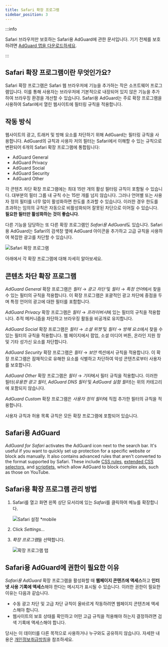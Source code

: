 ```yaml
---
title: Safari 확장 프로그램
sidebar_position: 3
---
```


:::info

Safari 브라우저만 보호하는 Safari용 AdGuard에 관한 문서입니다. 기기 전체를 보호하려면 [AdGuard 앱을 다운로드하세요](https://agrd.io/download-kb-adblock).

:::

## Safari 확장 프로그램이란 무엇인가요?

Safari 확장 프로그램은 Safari 웹 브라우저에 기능을 추가하는 작은 소프트웨어 프로그램입니다. 이를 통해 사용자는 브라우저에 기본적으로 내장되어 있지 않은 기능을 추가하여 브라우징 환경을 개선할 수 있습니다. Safari용 AdGuard는 주로 확장 프로그램을 사용하여 Safari에서 열린 웹사이트에 필터링 규칙을 적용합니다.

## 작동 방식

웹사이트의 광고, 트래커 및 방해 요소를 차단하기 위해 AdGuard는 필터링 규칙을 사용합니다. AdGuard의 규칙과 사용자 저의 필터는 Safari에서 이해할 수 있는 규칙으로 변환되어 6개의 Safari 확장 프로그램에 통합됩니다:

- AdGuard General
- AdGuard Privacy
- AdGuard Social
- AdGuard Security
- AdGuard Other

각 콘텐츠 차단 확장 프로그램에는 최대 15만 개의 활성 필터링 규칙이 포함될 수 있습니다. 대부분의 필터 그룹 내 규칙 수는 15만 개를 넘지 않습니다. 그러나 언어별 또는 사용자 정의 필터를 너무 많이 활성화하면 한도를 초과할 수 있습니다. 이러한 경우 한도를 초과하는 임의의 규칙은 자동으로 비활성화되어 잘못된 차단으로 이어질 수 있습니다. **필요한 필터만 활성화하는 것이 좋습니다**.

다른 기능을 담당하는 또 다른 확장 프로그램인 *Safari용 AdGuard*도 있습니다. Safari용 AdGuard는 Safari의 검색창 옆에 AdGuard 아이콘을 추가하고 고급 규칙을 사용하여 복잡한 광고를 차단할 수 있습니다.

![Safari 확장 프로그램](https://cdn.adtidy.org/content/kb/ad_blocker/safari/adguard-for-safari-icon1.png)

아래에서 각 확장 프로그램에 대해 자세히 알아보세요.

## 콘텐츠 차단 확장 프로그램

*AdGuard General* 확장 프로그램은 *필터* → *광고 차단* 및 *필터* → *특정 언어*에서 찾을 수 있는 필터의 규칙을 적용합니다. 이 확장 프로그램은 포괄적인 광고 차단에 중점을 두며 특정 언어의 광고에 대한 필터를 포함합니다.

*AdGuard Privacy* 확장 프로그램은 *필터* → *프라이버시*에 있는 필터의 규칙을 적용합니다. 추적 메커니즘을 차단하고 브라우징 활동을 비공개로 유지합니다.

*AdGuard Social* 확장 프로그램은 *필터* → *소셜 위젯* 및 *필터* → *방해 요소*에서 찾을 수 있는 필터의 규칙을 적용합니다. 웹 페이지에서 팝업, 소셜 미디어 버튼, 온라인 지원 창 및 기타 성가신 요소를 차단합니다.

*AdGuard Security* 확장 프로그램은 *필터* → *보안* 섹션에서 규칙을 적용합니다. 이 확장 프로그램은 잠재적으로 유해한 요소를 식별하고 차단하여 악성 콘텐츠로부터 사용자를 보호합니다.

*AdGuard Other* 확장 프로그램은 *필터* → *기타*에서 필터 규칙을 적용합니다. 이러한 필터(*유용한 광고 필터*, *AdGuard DNS 필터* 및 *AdGuard 실험 필터*)는 위의 카테고리에 포함되지 않습니다.

*AdGuard Custom* 확장 프로그램은 *사용자 정의 필터*에 직접 추가한 필터의 규칙을 적용합니다.

사용자 규칙과 허용 목록 규칙은 모든 확장 프로그램에 포함되어 있습니다.

## Safari용 AdGuard

*AdGuard for Safari* activates the AdGuard icon next to the search bar. It's useful if you want to quickly set up protection for a specific website or block ads manually. It also contains advanced rules that aren't converted to the format supported by Safari. These include [CSS rules](/general/ad-filtering/create-own-filters#cosmetic-css-rules), [extended CSS selectors](/general/ad-filtering/create-own-filters#extended-css-selectors), and [scriptlets](/general/ad-filtering/create-own-filters#scriptlets), which allow AdGuard to block complex ads, such as those on YouTube.

## Safari용 확장 프로그램 관리 방법

1. Safari를 열고 화면 왼쪽 상단 모서리에 있는 *Safari*를 클릭하여 메뉴를 확장합니다.

    ![Safari 설정 *mobile](https://cdn.adtidy.org/content/kb/ad_blocker/safari/adguard-for-safari-settings1.png)

1. Click *Settings...*

1. *확장 프로그램*을 선택합니다.

    ![확장 프로그램 탭](https://cdn.adtidy.org/content/kb/ad_blocker/safari/adguard-for-safari-extensions1.png)

## Safari용 AdGuard에 권한이 필요한 이유

*Safari용 AdGuard* 확장 프로그램을 활성화할 때 **웹페이지 콘텐츠에 액세스**하고 **인터넷 사용 기록에 액세스**해야 한다는 메시지가 표시될 수 있습니다. 이러한 권한이 필요한 이유는 다음과 같습니다.

- 수동 광고 차단 및 고급 차단 규칙이 올바르게 작동하려면 웹페이지 콘텐츠에 액세스해야 합니다.
- 웹사이트의 보호 상태를 확인하고 어떤 고급 규칙을 적용해야 하는지 결정하려면 검색 기록에 액세스해야 합니다.

당사는 이 데이터를 다른 목적으로 사용하거나 누구와도 공유하지 않습니다. 자세한 내용은 [개인정보취급방침](https://adguard.com/privacy.html)을 참조하세요.
